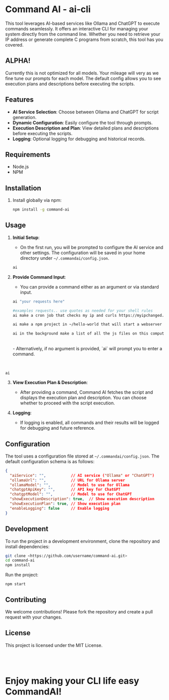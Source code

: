 # Command AI - ai-cli

This tool leverages AI-based services like Ollama and ChatGPT to execute commands seamlessly. It offers an interactive CLI for managing your system directly from the command line. Whether you need to retrieve your IP address or generate complete C programs from scratch, this tool has you covered.

## ALPHA!

Currently this is not optimized for all models. Your mileage will very as we fine tune our prompts for each model. The default config allows you to see execution plans and descriptions before executing the scripts.

## Features

- **AI Service Selection**: Choose between Ollama and ChatGPT for script generation.
- **Dynamic Configuration**: Easily configure the tool through prompts.
- **Execution Description and Plan**: View detailed plans and descriptions before executing the scripts.
- **Logging**: Optional logging for debugging and historical records.

## Requirements

- Node.js
- NPM

## Installation

1. Install globally via npm:

    ```bash
    npm install -g command-ai
    ```

## Usage

1. **Initial Setup**:
    - On the first run, you will be prompted to configure the AI service and other settings. The configuration will be saved in your home directory under `~/.commandai/config.json`.

    ```bash
    ai
    ```

2. **Provide Command Input**:
    - You can provide a command either as an argument or via standard input.

    ```bash
    ai "your requests here"

    #examples requests.. use quotes as needed for your shell rules
    ai make a cron job that checks my ip and curls https://myipchanged.com when it changes

    ai make a npm project in ~/hello-world that will start a webserver that says hello world and is configurable from a .env file

    ai in the background make a list of all the js files on this computer and place them in ~/js.txt
    ```

    <br>
    - Alternatively, if no argument is provided, `ai` will prompt you to enter a command.
<br>

    
    ai
    

3. **View Execution Plan & Description**:
    - After providing a command, Command AI fetches the script and displays the execution plan and description. You can choose whether to proceed with the script execution.

4. **Logging**:
    - If logging is enabled, all commands and their results will be logged for debugging and future reference.

## Configuration

The tool uses a configuration file stored at `~/.commandai/config.json`. The default configuration schema is as follows:

```json
{
  "aiService": "",           // AI service ("Ollama" or "ChatGPT")
  "ollamaUrl": "",           // URL for Ollama server
  "ollamaModel": "",         // Model to use for Ollama
  "chatgptApiKey": "",       // API key for ChatGPT
  "chatgptModel": "",        // Model to use for ChatGPT
  "showExecutionDescription": true,  // Show execution description
  "showExecutionPlan": true, // Show execution plan
  "enableLogging": false     // Enable logging
}
```
## Development

To run the project in a development environment, clone the repository and install dependencies:

```bash
git clone <https://github.com/username/command-ai.git>
cd command-ai
npm install
```

Run the project:
```
npm start
```

## Contributing

We welcome contributions! Please fork the repository and create a pull request with your changes.

## License

This project is licensed under the MIT License.


<br><br>
# Enjoy making your CLI life easy CommandAI!
